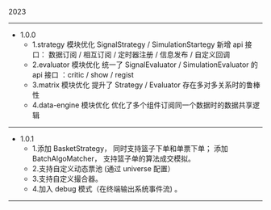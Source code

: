 2023

---

- 1.0.0
  - 1.strategy 模块优化 SignalStrategy / SimulationStartegy 新增 api 接口： 数据订阅 / 相互订阅 /  定时器注册 / 信息发布 / 自定义回调 
  - 2.evaluator 模块优化 统一了 SignalEvaluator / SimulationEvaluator 的 api 接口 ：critic / show / regist
  - 3.matrix 模块优化 提升了 Strategy / Evaluator 存在多对多关系时的鲁棒性
  - 4.data-engine 模块优化 优化了多个组件订阅同一个数据时的数据共享逻辑
  
---

- 1.0.1 
  - 1.添加 BasketStrategy， 同时支持篮子下单和单票下单；  添加 BatchAlgoMatcher， 支持篮子单的算法成交模拟。    
  - 2.支持自定义动态票池 (通过 universe 配置） 
  - 3.支持自定义撮合器。 
  - 4.加入 debug 模式（在终端输出系统事件流) 。

---

